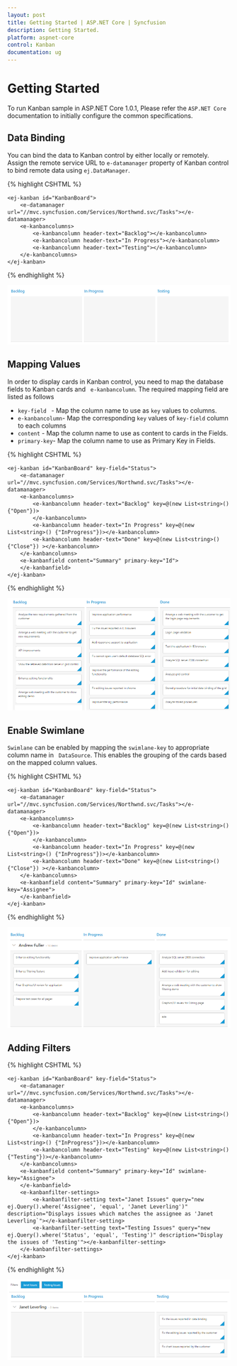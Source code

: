 ```yaml
---
layout: post
title: Getting Started | ASP.NET Core | Syncfusion
description: Getting Started.
platform: aspnet-core 
control: Kanban 
documentation: ug
---
```


# Getting Started

To run Kanban sample in ASP.NET Core 1.0.1, Please refer the `ASP.NET Core` documentation to initially configure the common specifications. 

## Data Binding

You can bind the data to Kanban control by either locally or remotely. Assign the remote service URL to `e-datamanager` property of Kanban control to bind remote data using `ej.DataManager`.

{% highlight CSHTML %}

    <ej-kanban id="KanbanBoard">
        <e-datamanager url="//mvc.syncfusion.com/Services/Northwnd.svc/Tasks"></e-datamanager> 
        <e-kanbancolumns>
            <e-kanbancolumn header-text="Backlog"></e-kanbancolumn>
            <e-kanbancolumn header-text="In Progress"></e-kanbancolumn>
            <e-kanbancolumn header-text="Testing"></e-kanbancolumn>      
        </e-kanbancolumns>
    </ej-kanban>


{% endhighlight  %}

![](getting-started-images/Kanban_img.png)

## Mapping Values

In order to display cards in Kanban control, you need to map the database fields to Kanban cards and ` e-kanbancolumn`. The required mapping field are listed as follows
*	`key-field ` -  Map the column name to use as `key` values to columns.
*	`e-kanbancolumn`- Map the corresponding `key` values of `key-field` column to each columns
*	`content` - Map the column name to use as content to cards in the Fields.
*	`primary-key`- Map the column name to use as Primary Key in Fields.


{% highlight CSHTML %}

    <ej-kanban id="KanbanBoard" key-field="Status">
        <e-datamanager url="//mvc.syncfusion.com/Services/Northwnd.svc/Tasks"></e-datamanager> 
        <e-kanbancolumns>
            <e-kanbancolumn header-text="Backlog" key=@(new List<string>(){"Open"})>        
            </e-kanbancolumn>
            <e-kanbancolumn header-text="In Progress" key=@(new List<string>() {"InProgress"})></e-kanbancolumn>
            <e-kanbancolumn header-text="Done" key=@(new List<string>() {"Close"}) ></e-kanbancolumn>
        </e-kanbancolumns>
        <e-kanbanfield content="Summary" primary-key="Id">
        </e-kanbanfield>
    </ej-kanban>

{% endhighlight  %}


![](getting-started-images/Kanban_img1.png)

## Enable Swimlane

`Swimlane` can be enabled by mapping the ` swimlane-key ` to appropriate column name in ` DataSource`. This enables the grouping of the cards based on the mapped column values.

{% highlight CSHTML %}

    <ej-kanban id="KanbanBoard" key-field="Status">
        <e-datamanager url="//mvc.syncfusion.com/Services/Northwnd.svc/Tasks"></e-datamanager> 
        <e-kanbancolumns>
            <e-kanbancolumn header-text="Backlog" key=@(new List<string>(){"Open"})>        
            </e-kanbancolumn>
            <e-kanbancolumn header-text="In Progress" key=@(new List<string>() {"InProgress"})></e-kanbancolumn>
            <e-kanbancolumn header-text="Done" key=@(new List<string>() {"Close"}) ></e-kanbancolumn>
        </e-kanbancolumns>
        <e-kanbanfield content="Summary" primary-key="Id" swimlane-key="Assignee">
        </e-kanbanfield>
    </ej-kanban>


{% endhighlight  %}

![](getting-started-images/Kanban_img2.png)

## Adding Filters

{% highlight CSHTML %}

    <ej-kanban id="KanbanBoard" key-field="Status">
        <e-datamanager url="//mvc.syncfusion.com/Services/Northwnd.svc/Tasks"></e-datamanager>
        <e-kanbancolumns>
            <e-kanbancolumn header-text="Backlog" key=@(new List<string>(){"Open"})>
            </e-kanbancolumn>
            <e-kanbancolumn header-text="In Progress" key=@(new List<string>() {"InProgress"})></e-kanbancolumn>
            <e-kanbancolumn header-text="Testing" key=@(new List<string>() {"Testing"})></e-kanbancolumn>
        </e-kanbancolumns>
        <e-kanbanfield content="Summary" primary-key="Id" swimlane-key="Assignee">
        </e-kanbanfield>
        <e-kanbanfilter-settings>
            <e-kanbanfilter-setting text="Janet Issues" query="new ej.Query().where('Assignee', 'equal', 'Janet Leverling')" description="Displays issues which matches the assignee as 'Janet Leverling`"></e-kanbanfilter-setting>
            <e-kanbanfilter-setting text="Testing Issues" query="new ej.Query().where('Status', 'equal', 'Testing')" description="Display the issues of 'Testing'"></e-kanbanfilter-setting>
        </e-kanbanfilter-settings>
    </ej-kanban>

{% endhighlight  %}


![](getting-started-images/Kanban_img3.png)